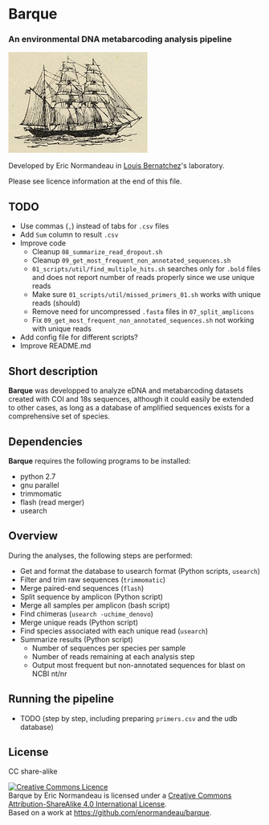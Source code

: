 # Barque

### An environmental DNA metabarcoding analysis pipeline

![Barque](https://raw.githubusercontent.com/enormandeau/barque/master/00_archive/barque_small.png)

Developed by Eric Normandeau in [Louis Bernatchez](http://www.bio.ulaval.ca/louisbernatchez/presentation.htm)'s laboratory.

Please see licence information at the end of this file.

## TODO

- Use commas (`,`) instead of tabs for `.csv` files
- Add `Sum` column to result `.csv`
- Improve code
  - Cleanup `08_summarize_read_dropout.sh`
  - Cleanup `09_get_most_frequent_non_annotated_sequences.sh`
  - `01_scripts/util/find_multiple_hits.sh` searches only for `.bold` files and does not report number
    of reads properly since we use unique reads
  - Make sure `01_scripts/util/missed_primers_01.sh` works with unique reads (should)
  - Remove need for uncompressed `.fasta` files in `07_split_amplicons`
  - Fix `09_get_most_frequent_non_annotated_sequences.sh` not working with unique reads
- Add config file for different scripts?
- Improve README.md

## Short description

**Barque** was developped to analyze eDNA and metabarcoding datasets created
with COI and 18s sequences, although it could easily be extended to other
cases, as long as a database of amplified sequences exists for a comprehensive
set of species.

## Dependencies

**Barque** requires the following programs to be installed:

- python 2.7
- gnu parallel
- trimmomatic
- flash (read merger)
- usearch

## Overview

During the analyses, the following steps are performed:

- Get and format the database to usearch format (Python scripts, `usearch`)
- Filter and trim raw sequences (`trimmomatic`)
- Merge paired-end sequences (`flash`)
- Split sequence by amplicon (Python script)
- Merge all samples per amplicon (bash script)
- Find chimeras (`usearch -uchime_denovo`)
- Merge unique reads (Python script)
- Find species associated with each unique read (`usearch`)
- Summarize results (Python script)
  - Number of sequences per species per sample
  - Number of reads remaining at each analysis step
  - Output most frequent but non-annotated sequences for blast on NCBI nt/nr

## Running the pipeline

- TODO (step by step, including preparing `primers.csv` and the udb database)

## License
CC share-alike

<a rel="license" href="http://creativecommons.org/licenses/by-sa/4.0/"><img alt="Creative Commons Licence" style="border-width:0" src="https://i.creativecommons.org/l/by-sa/4.0/88x31.png" /></a><br /><span xmlns:dct="http://purl.org/dc/terms/" property="dct:title">Barque</span> by <span xmlns:cc="http://creativecommons.org/ns#" property="cc:attributionName">Eric Normandeau</span> is licensed under a <a rel="license" href="http://creativecommons.org/licenses/by-sa/4.0/">Creative Commons Attribution-ShareAlike 4.0 International License</a>.<br />Based on a work at <a xmlns:dct="http://purl.org/dc/terms/" href="https://github.com/enormandeau/barque" rel="dct:source">https://github.com/enormandeau/barque</a>.
